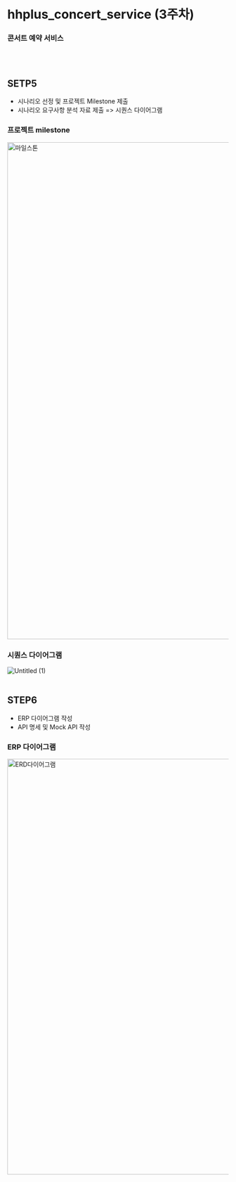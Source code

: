 # hhplus_concert_service (3주차)
### 콘서트 예약 서비스

<br><br>
## SETP5 
- 시나리오 선정  및 프로젝트 Milestone 제출
- 시나리오 요구사항 분석 자료 제출 => 시퀀스 다이어그램

### 프로젝트 milestone
<img width="1131" alt="마일스톤" src="https://github.com/Len-Yoon/hhplus_concert_service/assets/76799034/e2ddb35f-9e96-4a70-ab08-9c74899c7e9c">


### 시퀀스 다이어그램
![Untitled (1)](https://github.com/Len-Yoon/hhplus_concert_service/assets/76799034/ff3bc3e6-75db-4f75-999d-219bdf796828)
<br><br>

## STEP6
- ERP 다이어그램 작성
- API 명세 및 Mock API 작성

### ERP 다이어그램
<img width="946" alt="ERD다이어그램" src="https://github.com/Len-Yoon/hhplus_concert_service/assets/76799034/9b6bd0c4-7b8d-4537-8285-f7a9805a8862">

